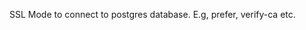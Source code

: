 SSL Mode to connect to postgres database. E.g, prefer, verify-ca etc.
<!-- sslMode to be updated -->
